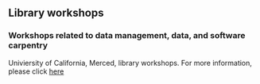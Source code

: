 ##  Library workshops <!-- {docsify-ignore} -->
### Workshops related to data management, data, and software carpentry  <!-- {docsify-ignore} -->
Univiersity of California, Merced, library workshops. For more information, please click [here](https://libcal.ucmerced.edu/calendar/data_management?cid=10107&t=d&d=0000-00-00&cal=10107&inc=0)
